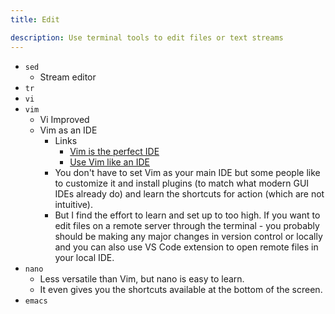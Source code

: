 ```yaml
---
title: Edit

description: Use terminal tools to edit files or text streams
---
```


- `sed`
    - Stream editor
- `tr`
- `vi`
- `vim`
    - Vi Improved
    - Vim as an IDE
        - Links
          - [Vim is the perfect IDE](https://dev.to/allanmacgregor/vim-is-the-perfect-ide-e80)
          - [Use Vim like an IDE](https://vim.fandom.com/wiki/Use_Vim_like_an_IDE)
        - You don't have to set Vim as your main IDE but some people like to customize it and install plugins (to match what modern GUI IDEs already do) and learn the shortcuts for action (which are not intuitive).
        - But I find the effort to learn and set up to too high. If you want to edit files on a remote server through the terminal - you probably should be making any major changes in version control or locally and you can also use VS Code extension to open remote files in your local IDE.
- `nano`
    - Less versatile than Vim, but nano is easy to learn.
    - It even gives you the shortcuts available at the bottom of the screen.
- `emacs`
